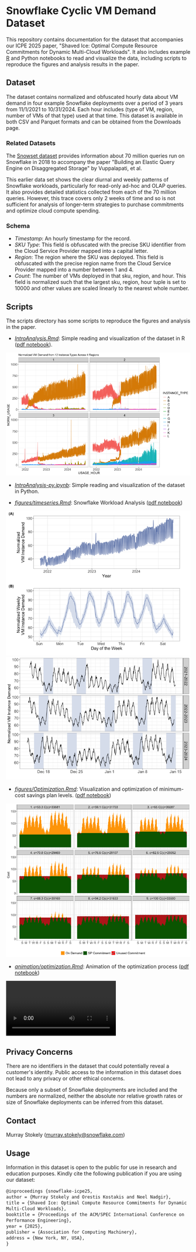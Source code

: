 # Snowflake Cyclic VM Demand Dataset

This repository contains documentation for the dataset that accompanies our
ICPE 2025 paper, "Shaved Ice: Optimal Compute Resource Commitments for
Dynamic Multi-Cloud Workloads".  It also includes example [R](http://www.r-project.org) and Python notebooks to
read and visualize the data, including scripts to reproduce the
figures and analysis results in the paper.

## Dataset

The dataset contains normalized and obfuscated hourly data about VM demand in four example Snowflake deployments over a period of 3 years from 11/1/2021 to 10/31/2024.
Each hour includes (type of VM, region, number of VMs of that type) used at that time.
This dataset is available in both CSV and Parquet formats and can be obtained from the Downloads page.

### Related Datasets

The [Snowset dataset](https://github.com/resource-disaggregation/snowset) provides information about 70 million queries run on Snowflake in 2018 to accompany the paper "Building an Elastic Query Engine on Disaggregated Storage" by Vuppalapati, et al.

This earlier data set shows the clear diurnal and weekly patterns of Snowflake workloads, particularly for read-only ad-hoc and OLAP queries.
It also provides detailed statistics collected from each of the 70 million queries.
However, this trace covers only 2 weeks of time and so is not sufficient for analysis of longer-term strategies to purchase commitments and optimize cloud compute spending. 

### Schema

* *Timestamp*: An hourly timestamp for the record.
* *SKU Type*: This field is obfuscated with the precise SKU identifier from the Cloud Service Provider mapped into a capital letter.
* *Region*: The region where the SKU was deployed.  This field is obfuscated with the precise region name from the Cloud Service Provider mapped into a number between 1 and 4.
* *Count*: The number of VMs deployed in that sku, region, and hour.  This field is normalized such that the largest sku, region, hour tuple is set to 10000 and other values are scaled linearly to the nearest whole number.

## Scripts

The scripts directory has some scripts to reproduce the figures and analysis in the paper.

* *[IntroAnalysis.Rmd](IntroAnalysis.Rmd)*: Simple reading and visualization of the dataset in R ([pdf notebook](IntroAnalysis.pdf)).

![VM Demand Timeseries](timeseries.png)

* *[IntroAnalysis-py.ipynb](IntroAnalysis-py.ipynb)*: Simple reading and visualization of the dataset in Python.

* *[figures/timeseries.Rmd](figures/timeseries.Rmd)*: Snowflake Workload Analysis ([pdf notebook](figures/timeseries.pdf))

![Daily Workload Pattern](figures/dailypattern.png)
![Holiday Effect](figures/annualholiday.png)

* *[figures/Optimization.Rmd](figures/optimization.Rmd)*: Visualization and optimization of minimum-cost savings plan levels. ([pdf notebook](figures/optimization.pdf))

![Commitment Level Optimization](figures/3x3.png)

* *[animation/optimization.Rmd](animation/optimization.Rmd)*: Animation of the optimization process ([pdf notebook](animation/optimization.pdf))

![Optimization Animation](animation/combined.mp4)

## Privacy Concerns

There are no identifiers in the dataset that could potentially reveal
a customer's identity.  Public access to the information in this dataset
does not lead to any privacy or other ethical concerns.

Because only a subset of Snowflake deployments are included and the numbers are normalized, neither the absolute nor relative growth rates or size of Snowflake deployments can be inferred from this dataset.
## Contact

Murray Stokely (murray.stokely@snowflake.com)

## Usage

Information in this dataset is open to the public for use in research and education purposes.
Kindly cite the following publication if you are using our dataset:

```
@inproceedings {snowflake-icpe25,
author = {Murray Stokely and Orestis Kostakis and Neel Nadgir},
title = {Shaved Ice: Optimal Compute Resource Commitments for Dynamic Multi-Cloud Workloads},
booktitle = {Proceedings of the ACM/SPEC International Conference on Performance Engineering},
year = {2025},
publisher = {Association for Computing Machinery},
address = {New York, NY, USA},
}
```
